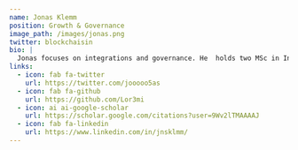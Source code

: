 ```yaml
---
name: Jonas Klemm
position: Growth & Governance
image_path: /images/jonas.png
twitter: blockchaisin
bio: |
  Jonas focuses on integrations and governance. He  holds two MSc in International Business from the University of Groningen and Newcastle University and BSc in Industrial Engineering. Previously on the Research Team at Binance and the Innovation Team of the European Central Bank, where he focused on stablecoins.
links:
  - icon: fab fa-twitter
    url: https://twitter.com/jooooo5as
  - icon: fab fa-github
    url: https://github.com/Lor3mi
  - icon: ai ai-google-scholar
    url: https://scholar.google.com/citations?user=9Wv2lTMAAAAJ
  - icon: fab fa-linkedin
    url: https://www.linkedin.com/in/jnsklmm/
---
```

